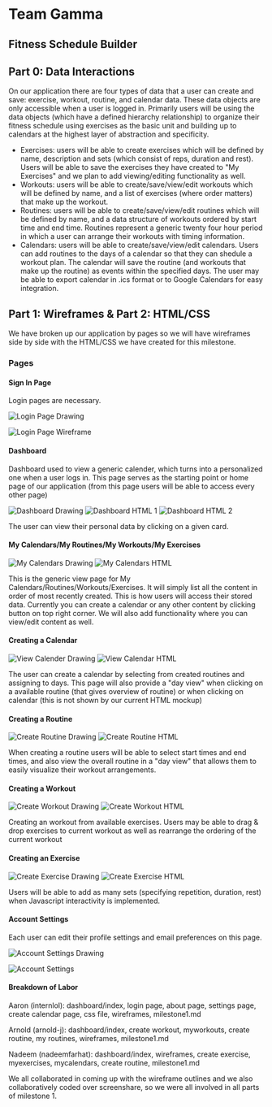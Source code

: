 # Team Gamma

## Fitness Schedule Builder

## Part 0: Data Interactions

On our application there are four types of data that a user can create and save: exercise, workout, routine, and calendar data. These data objects are only accessible when a user is logged in. Primarily users will be using the data objects (which have a defined hierarchy relationship) to organize their fitness schedule using exercises as the basic unit and building up to calendars at the highest layer of abstraction and specificity.

* Exercises: users will be able to create exercises which will be defined by name, description and sets (which consist of reps, duration and rest). Users will be able to save the exercises they have created to "My Exercises" and we plan to add viewing/editing functionality as well.
* Workouts: users will be able to create/save/view/edit workouts which will be defined by name, and a list of exercises (where order matters) that make up the workout.
* Routines: users will be able to create/save/view/edit routines which will be defined by name, and a data structure of workouts ordered by start time and end time. Routines represent a generic twenty four hour period in which a user can arrange their workouts with timing information.
* Calendars: users will be able to create/save/view/edit calendars. Users can add routines to the days of a calendar so that they can shedule a workout plan. The calendar will save the routine (and workouts that make up the routine) as events within the specified days. The user may be able to export calendar in .ics format or to Google Calendars for easy integration.

## Part 1: Wireframes & Part 2: HTML/CSS
We have broken up our application by pages so we will have wireframes side by side with the HTML/CSS we have created for this milestone.

### Pages

#### Sign In Page

Login pages are necessary.

![Login Page Drawing](https://github.com/Internlol/cs326-final-gamma/blob/master/docs/img/drawLogin.PNG)

![Login Page Wireframe](https://github.com/Internlol/cs326-final-gamma/blob/master/docs/img/Login.png)

#### Dashboard

Dashboard used to view a generic calender, which turns into a personalized one when a user logs in. This page serves as the starting point or home page of our application (from this page users will be able to access every other page)

![Dashboard Drawing](https://github.com/Internlol/cs326-final-gamma/blob/master/docs/img/drawIndex.PNG)
![Dashboard HTML 1](https://github.com/Internlol/cs326-final-gamma/blob/master/docs/img/index1.png)
![Dashboard HTML 2](https://github.com/Internlol/cs326-final-gamma/blob/master/docs/img/index2.png)

The user can view their personal data by clicking on a given card.

#### My Calendars/My Routines/My Workouts/My Exercises

![My Calendars Drawing](https://github.com/Internlol/cs326-final-gamma/blob/master/docs/img/drawMyCalenders.PNG)
![My Calendars HTML](https://github.com/Internlol/cs326-final-gamma/blob/master/docs/img/mycalendars.png)

This is the generic view page for My Calendars/Routines/Workouts/Exercises. It will simply list all the content in order of most recently created. This is how users will access their stored data. Currently you can create a calendar or any other content by clicking button on top right corner. We will also add functionality where you can view/edit content as well.

#### Creating a Calendar

![View Calender Drawing](https://github.com/Internlol/cs326-final-gamma/blob/master/docs/img/drawViewCalender.PNG)
![View Calendar HTML](https://github.com/Internlol/cs326-final-gamma/blob/master/docs/img/createcalendar.png)

The user can create a calendar by selecting from created routines and assigning to days. This page will also provide a "day view" when clicking on a available routine (that gives overview of routine) or when clicking on calendar (this is not shown by our current HTML mockup)

#### Creating a Routine

![Create Routine Drawing](https://github.com/Internlol/cs326-final-gamma/blob/master/docs/img/drawCreateRoutine.PNG)
![Create Routine HTML](https://github.com/Internlol/cs326-final-gamma/blob/master/docs/img/createroutine.png)

When creating a routine users will be able to select start times and end times, and also view the overall routine in a "day view" that allows them to easily visualize their workout arrangements.

#### Creating a Workout

![Create Workout Drawing](https://github.com/Internlol/cs326-final-gamma/blob/master/docs/img/drawCreateWorkout.PNG)
![Create Workout HTML](https://github.com/Internlol/cs326-final-gamma/blob/master/docs/img/createworkout.png)

Creating an workout from available exercises. Users may be able to drag & drop exercises to current workout as well as rearrange the ordering of the current workout

#### Creating an Exercise

![Create Exercise Drawing](https://github.com/Internlol/cs326-final-gamma/blob/master/docs/img/drawCreateExercise.PNG)
![Create Exercise HTML](https://github.com/Internlol/cs326-final-gamma/blob/master/docs/img/createexercise.png)

Users will be able to add as many sets (specifying repetition, duration, rest) when Javascript interactivity is implemented.

#### Account Settings

Each user can edit their profile settings and email preferences on this page.

![Account Settings Drawing](https://github.com/Internlol/cs326-final-gamma/blob/master/docs/img/drawSettings.PNG)

![Account Settings](https://github.com/Internlol/cs326-final-gamma/blob/master/docs/img/AccountSettings.png)

#### Breakdown of Labor

Aaron (internlol): dashboard/index, login page, about page, settings page, create calendar page, css file, wireframes, milestone1.md

Arnold (arnold-j): dashboard/index, create workout, myworkouts, create routine, my routines, wireframes, milestone1.md

Nadeem (nadeemfarhat): dashboard/index, wireframes, create exercise, myexercises, mycalendars, create routine, milestone1.md

We all collaborated in coming up with the wireframe outlines and we also collaboratively coded over screenshare, so we were all involved in all parts of milestone 1.
